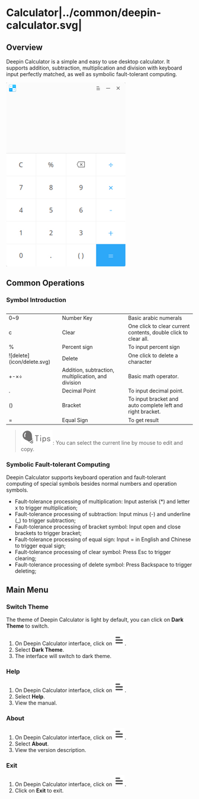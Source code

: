 # Calculator|../common/deepin-calculator.svg|

## Overview

Deepin Calculator is a simple and easy to use desktop calculator. It supports addition, subtraction, multiplication and division with keyboard input perfectly matched, as well as symbolic fault-tolerant computing.

![0|calculator](jpg/calculator.jpg)

## Common Operations

### Symbol Introduction

<table class="block1">
    <caption></caption>
    <tbody>
        <tr>
            <td>0~9</td>
            <td>Number Key</td>
            <td>Basic arabic numerals</td>
        </tr>
        <tr>
            <td>c</td>
            <td>Clear</td>
            <td>One click to clear current contents, double click to clear all.</td>
        </tr>
    	<tr>
            <td>%</td>
            <td>Percent sign</td>
            <td>To input percent sign</td>
        </tr>
    	<tr>
            <td>![delete](icon/delete.svg)</td>
            <td>Delete</td>
            <td>One click to delete a character</td>
        </tr>
    	<tr>
            <td>+-×÷</td>
            <td>Addition, subtraction, multiplication, and division</td>
            <td>Basic math operator.</td>
        </tr>
        <tr>
            <td>.</td>
            <td>Decimal Point</td>
            <td>To input decimal point.</td>
        </tr>
        <tr>
            <td>()</td>
            <td>Bracket</td>
            <td>To input bracket and auto complete left and right bracket.</td>
        </tr>
        <tr>
            <td>=</td>
            <td>Equal Sign</td>
            <td>To get result</td>
        </tr>
    </tbody>
</table>

> ![tips](icon/tips.svg): You can select the current line by mouse to edit and copy.

### Symbolic Fault-tolerant Computing

Deepin Calculator supports keyboard operation and fault-tolerant computing of special symbols besides normal numbers and operation symbols.

- Fault-tolerance processing of multiplication: Input asterisk (*) and letter x to trigger multiplication;
- Fault-tolerance processing of subtraction: Input minus (-) and underline (_) to trigger subtraction;
- Fault-tolerance processing of bracket symbol: Input open and close brackets to trigger bracket;
- Fault-tolerance processing of equal sign: Input = in English and Chinese to trigger equal sign;
- Fault-tolerance processing of clear symbol: Press Esc to trigger clearing;
- Fault-tolerance processing of delete symbol: Press Backspace  to trigger deleting;


## Main Menu

### Switch Theme

The theme of Deepin Calculator is light by default, you can click on **Dark Theme** to switch.

1. On Deepin Calculator interface, click on ![main_menu](icon/main_menu.svg).
2. Select **Dark Theme**.
3. The interface will switch to dark theme.

### Help

1. On Deepin Calculator interface, click on ![main_menu](icon/main_menu.svg).
2. Select **Help**.
3. View the manual.

### About

1. On Deepin Calculator interface, click on ![main_menu](icon/main_menu.svg).
2. Select **About**.
3. View the version description.

### Exit

1. On Deepin Calculator interface, click on ![main_menu](icon/main_menu.svg).
2. Click on **Exit** to exit.
